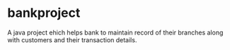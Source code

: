 # bankproject
A java project ehich helps bank to maintain record of their branches along with customers and their transaction details.
